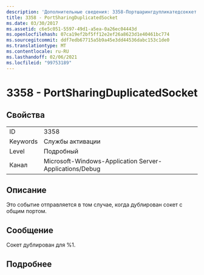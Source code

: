 ```yaml
---
description: 'Дополнительные сведения: 3358-Портшарингдупликатедсоккет'
title: 3358 - PortSharingDuplicatedSocket
ms.date: 03/30/2017
ms.assetid: c6e5c051-5597-49d1-a5ea-0a26ec04443d
ms.openlocfilehash: 07ca19ef2bf5ff12e2ef26a8623d1e40461bc774
ms.sourcegitcommit: ddf7edb67715a5b9a45e3dd44536dabc153c1de0
ms.translationtype: MT
ms.contentlocale: ru-RU
ms.lasthandoff: 02/06/2021
ms.locfileid: "99753189"
---
```

# <a name="3358---portsharingduplicatedsocket"></a>3358 - PortSharingDuplicatedSocket

## <a name="properties"></a>Свойства  
  
|||  
|-|-|  
|ID|3358|  
|Keywords|Службы активации|  
|Level|Подробный|  
|Канал|Microsoft-Windows-Application Server-Applications/Debug|  
  
## <a name="description"></a>Описание  

 Это событие отправляется в том случае, когда дублирован сокет с общим портом.  
  
## <a name="message"></a>Сообщение  

 Сокет дублирован для %1.  
  
## <a name="details"></a>Подробнее
